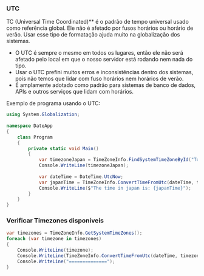 ### UTC
TC (Universal Time Coordinated)** é o padrão de tempo universal usado como referência global. Ele não é afetado por fusos horários ou horário de verão. Usar esse tipo de formatação ajuda muito na globalização dos sistemas.

- O UTC é sempre o mesmo em todos os lugares, então ele não será afetado pelo local em que o nosso servidor está rodando nem nada do tipo.
- Usar o UTC prefini muitos erros e inconsistências dentro dos sistemas, pois não temos que lidar com fuso horários nem horários de verão.
- É amplamente adotado como padrão para sistemas de banco de dados, APIs e outros serviços que lidam com horários.

Exemplo de programa usando o UTC:
```C#
using System.Globalization;  
  
namespace DateApp  
{  
    class Program  
    {  
        private static void Main()  
        {  
            var timezoneJapan = TimeZoneInfo.FindSystemTimeZoneById("Tokyo Standard Time");  
            Console.WriteLine(timezoneJapan);  
              
            var dateTime = DateTime.UtcNow;  
            var japanTime = TimeZoneInfo.ConvertTimeFromUtc(dateTime, timezoneJapan);  
            Console.WriteLine($"The time in japan is: {japanTime}");  
        }  
    }
}
```

### Verificar Timezones disponíveis
```C#
var timezones = TimeZoneInfo.GetSystemTimeZones();  
foreach (var timezone in timezones)  
{  
    Console.WriteLine(timezone);  
    Console.WriteLine(TimeZoneInfo.ConvertTimeFromUtc(dateTime, timezone));  
    Console.WriteLine("==============");  
}
```
